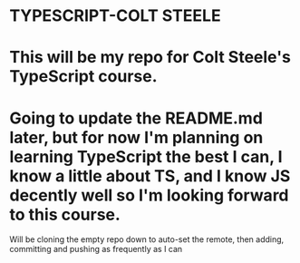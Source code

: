 # TYPESCRIPT-COLT STEELE

This will be my repo for Colt Steele's TypeScript course.
=========================================================
Going to update the README.md later, but for now I'm 
planning on learning TypeScript the best I can, 
I know a little about TS, and I know JS decently 
well so I'm looking forward to this course.
=========================================================
Will be cloning the empty repo down to auto-set the 
remote, then adding, committing and pushing as 
frequently as I can
